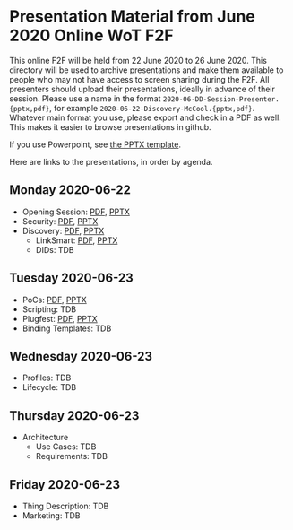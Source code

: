 # Presentation Material from June 2020 Online WoT F2F
This online F2F will be held from 22 June 2020 to 26 June 2020.
This directory will be used to archive presentations and make them available to people
who may not have access to screen sharing during the F2F.
All presenters should upload their presentations, ideally in advance of their session.
Please use a name in the format `2020-06-DD-Session-Presenter.{pptx,pdf}`,
for example `2020-06-22-Discovery-McCool.{pptx,pdf}`.
Whatever main format you use, please export and check in a PDF as well.
This makes it easier to browse presentations in github.

If you use Powerpoint, see 
[the PPTX template](https://github.com/w3c/wot/blob/master/PRESENTATIONS/2020-06-online-f2f/Template-2020-06-DD-WoT-Session-Presenter.potx).

Here are links to the presentations, in order by agenda.

## Monday 2020-06-22
* Opening Session: [PDF](2020-06-22-Opening-McCool.pdf), [PPTX](2020-06-22-Opening-McCool.pptx)
* Security: [PDF](2020-06-22-Security-McCool.pdf), [PPTX](2020-06-22-Security-McCool.pptx)
* Discovery: [PDF](2020-06-22-Discovery-McCool.pdf), [PPTX](2020-06-22-Discovery-McCool.pptx)
    - LinkSmart: [PDF](2020-06-22-Discovery-ThingDirectory-Tavakolizadeh.pdf), [PPTX](2020-06-22-Discovery-ThingDirectory-Tavakolizadeh.pptx)
    - DIDs: TDB
## Tuesday 2020-06-23
* PoCs: [PDF](2020-06-23-PoCs-McCool.pdf), [PPTX](2020-06-23-PoCs-McCool.pptx)
* Scripting: TDB
* Plugfest: [PDF](2020-06-23-Plugfest-McCool.pdf), [PPTX](2020-06-23-Plugfest-McCool.pptx)
* Binding Templates: TDB
## Wednesday 2020-06-23
* Profiles: TDB
* Lifecycle: TDB
## Thursday 2020-06-23
* Architecture
    - Use Cases: TDB
    - Requirements: TDB
## Friday 2020-06-23
* Thing Description: TDB
* Marketing: TDB
